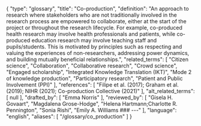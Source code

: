 {
    "type": "glossary",
    "title": "Co-production",
    "definition": "An approach to research where stakeholders who are not traditionally involved in the research process are empowered to collaborate, either at the start of the project or throughout the research lifecycle. For example, co-produced health research may involve health professionals and patients, while co-produced education research may involve teaching staff and pupils/students. This is motivated by principles such as respecting and valuing the experiences of non-researchers, addressing power dynamics, and building mutually beneficial relationships.",
    "related_terms": [
        "Citizen science",
        "Collaboration",
        "Collaborative research",
        "Crowd science",
        "Engaged scholarship",
        "Integrated Knowledge Translation (IKT)",
        "Mode 2 of knowledge production",
        "Participatory research",
        "Patient and Public Involvement (PPI)"
    ],
    "references": [
        "Filipe et al. (2017); Graham et al. (2019); NIHR (2021); Co-production Collective (2021)"
    ],
    "alt_related_terms": [
        null
    ],
    "drafted_by": [
        "Emma Norris"
    ],
    "reviewed_by": [
        "Gisela H. Govaart",
        "Magdalena Grose-Hodge",
        "Helena Hartmann;Charlotte R. Pennington",
        "Sonia Rishi",
        "Emily A. Williams  ### ---"
    ],
    "language": "english",
    "aliases": [
        "/glossary/co_production"
    ]
}